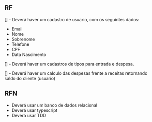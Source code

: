 ## RF

[] - Deverá haver um cadastro de usuario, com os seguintes dados: 
    <ul> 
        <li>Email</li>
        <li>Nome</li>
        <li>Sobrenome</li>
        <li>Telefone</li>
        <li>CPF</li>
        <li>Data Nascimento</li>
    </ul>
[] - Deverá haver um cadastros de tipos para entrada e despesa.

[] - Deverá haver um calculo das despesas frente a receitas retornando
saldo do cliente (usuario)


## RFN

- Deverá usar um banco de dados relacional
- Deverá usar typescript
- Deverá usar TDD
